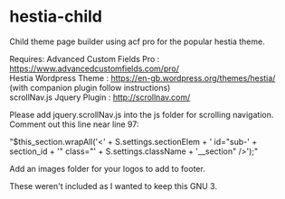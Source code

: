 # hestia-child
Child theme page builder using acf pro for the popular hestia theme.

Requires:
Advanced Custom Fields Pro : https://www.advancedcustomfields.com/pro/ <br>
Hestia Wordpress Theme : https://en-gb.wordpress.org/themes/hestia/ (with companion plugin follow instructions)<br>
scrollNav.js Jquery Plugin : http://scrollnav.com/ <br>

Please add jquery.scrollNav.js into the js folder for scrolling navigation.<br>
Comment out this line near line 97:

"$this_section.wrapAll('<' + S.settings.sectionElem + ' id="sub-' + section_id + '" class="' + S.settings.className + '__section" />');"

 Add an images folder for your logos to add to footer.

 These weren't included as I wanted to keep this GNU 3.
